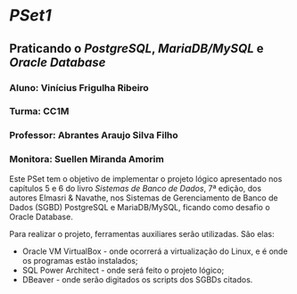 # _PSet1_
## Praticando o *PostgreSQL*, *MariaDB/MySQL* e *Oracle Database*
### Aluno: Vinícius Frigulha Ribeiro
### Turma: CC1M
### Professor: Abrantes Araujo Silva Filho
### Monitora: Suellen Miranda Amorim

Este PSet tem o objetivo de implementar o projeto lógico apresentado nos capítulos 5 e 6 do livro _Sistemas de Banco de Dados_, 7ª edição, dos autores Elmasri & Navathe, nos Sistemas de Gerenciamento de Banco de Dados (SGBD) PostgreSQL e MariaDB/MySQL, ficando como desafio o Oracle Database.

Para realizar o projeto, ferramentas auxiliares serão utilizadas. São elas: 
* Oracle VM VirtualBox - onde ocorrerá a virtualização do Linux, e é onde os programas estão instalados;
* SQL Power Architect - onde será feito o projeto lógico;
* DBeaver - onde serão digitados os scripts dos SGBDs citados.
